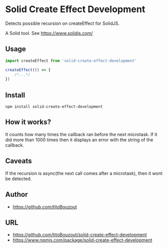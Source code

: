 # Solid Create Effect Development

Detects possible recursion on createEffect for SolidJS.

A Solid tool. See https://www.solidjs.com/

## Usage

```jsx
import createEffect from 'solid-create-effect-development'

createEffect(() => {
	/*...*/
})
```

## Install

`npm install solid-create-effect-development`

## How it works?

It counts how many times the callback ran before the next microtask. If it did more than 1000 times then it displays an error with the string of the callback.

## Caveats

If the recursion is async(the next call comes after a microtask), then it wont be detected.

## Author

- https://github.com/titoBouzout

## URL

- https://github.com/titoBouzout/solid-create-effect-development
- https://www.npmjs.com/package/solid-create-effect-development
